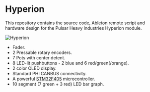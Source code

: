 # Hyperion

This repository contains the source code, Ableton remote script and hardware design for the Pulsar Heavy Industries Hyperion module.

![Hyperion](http://rundste.in/assets/diy-music-machines-mixer-and-audio-interface/phi-3-hyperions.jpg)

* Fader.
* 2 Pressable rotary encoders.
* 7 Pots with center detent.
* 8 LED-lit pushbuttons - 2 blue and 6 red/green(/orange).
* 2 color OLED display.
* Standard PHI CANBUS connectivity.
* A powerful [STM32F405](http://www.st.com/en/microcontrollers/stm32f405-415.html?querycriteria=productId=LN1035) microcontroller.
* 10 segment (7 green + 3 red) LED bar graph.



